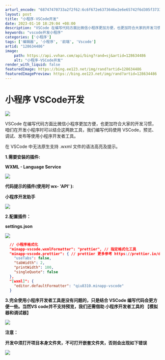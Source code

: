 ```yaml
---
arturl_encode: "68747470733a2f2f62:6c6f672e6373646e2e6e65742f6d305f37333436313536372f:61727469636c652f64657461696c732f313238363334343836"
layout: post
title: "小程序-VSCode开发"
date: 2023-01-10 18:29:04 +08:00
description: "VSCode 在编写代码方面比微信小程序更加方便，也更加符合大家的开发习惯，咱们在开发小程序时可以结"
keywords: "vscode开发小程序"
categories: ['小程序']
tags: ['编辑器', '小程序', '前端', 'Vscode']
artid: "128634486"
image:
    path: https://api.vvhan.com/api/bing?rand=sj&artid=128634486
    alt: "小程序-VSCode开发"
render_with_liquid: false
featuredImage: https://bing.ee123.net/img/rand?artid=128634486
featuredImagePreview: https://bing.ee123.net/img/rand?artid=128634486
---
```


# 小程序 VSCode开发

![](https://i-blog.csdnimg.cn/direct/60b33ce369bf48d4af4e76fcb3dab24e.jpeg)

VSCode 在编写代码方面比微信小程序更加方便，也更加符合大家的开发习惯，咱们在开发小程序时可以结合这两款工具，我们编写代码使用 VSCode，预览、调试、发布等使用小程序开发者工具。

在 VSCode 中无法原生支持 .wxml 文件的语法高亮及提示。

**1.需要安装的插件:**

**WXML - Language Service**

![](https://i-blog.csdnimg.cn/blog_migrate/12f98ccaa69553834266cfe645398e7b.png)

**代码提示的插件(使用时 wx- 'API' ):**

**小程序开发助手**

![](https://i-blog.csdnimg.cn/blog_migrate/c120bdb8eba076ebe13f6d2ae4754f25.png)

**2.配置插件：**

**settings.json**

![](https://i-blog.csdnimg.cn/blog_migrate/630b2ce37a544e786cca34ec868afb9a.png)

```json
  // 小程序格式化
  "minapp-vscode.wxmlFormatter": "prettier", // 指定格式化工具
  "minapp-vscode.prettier": { // prettier 更多参考 https://prettier.io/docs/en/options.html
    "useTabs": false,
    "tabWidth": 2,
    "printWidth": 100,
    "singleQuote": false
  },
  "[wxml]": {
    "editor.defaultFormatter": "qiu8310.minapp-vscode"
  }
```

**3.完全使用小程序开发者工具是没有问题的，只是结合 VSCode 编写代码会更方便一些。当然VS code并不支持预览，我们还需借助 小程序开发者工具的 【模拟器和调试器】**

![](https://i-blog.csdnimg.cn/blog_migrate/0cf00d1d398a7bb69cd3b500e9b3e994.png)

**注意：**

**开发中须打开项目本身文件夹，不可打开嵌套文件夹，否则会出现如下错误**

![](https://i-blog.csdnimg.cn/blog_migrate/75f39fb59bb0d3a64c7d76b224dd0b1a.png)